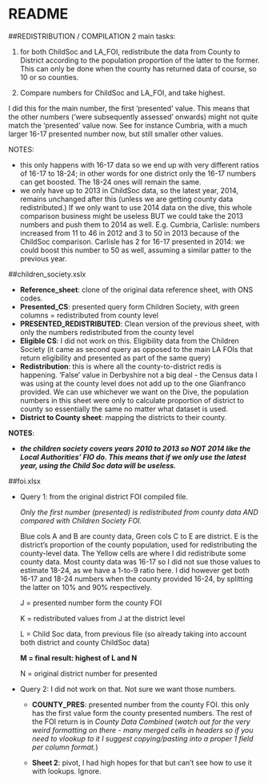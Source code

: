 README======##REDISTRIBUTION / COMPILATION2 main tasks:1. for both ChildSoc and LA_FOI, redistribute the data from County to District according to the population proportion of the latter to the former. This can only be done when the county has returned data of course, so 10 or so counties.2. Compare numbers for ChildSoc and LA_FOI, and take highest.I did this for the main number, the first ‘presented’ value.This means that the other numbers (‘were subsequently assessed’ onwards) might not quite match the ‘presented’ value now. See for instance Cumbria, with a much larger 16-17 presented number now, but still smaller other values.NOTES:- this only happens with 16-17 data so we end up with very different ratios of 16-17 to 18-24; in other words for one district only the 16-17 numbers can get boosted. The 18-24 ones will remain the same.- we only have up to 2013 in ChildSoc data, so the latest year, 2014, remains unchanged after this (unless we are getting county data redistributed.)If we only want to use 2014 data on the dive, this whole comparison business might be useless BUT we could take the 2013 numbers and push them to 2014 as well.E.g. Cumbria, Carlisle: numbers increased from 11 to 46 in 2012 and 3 to 50 in 2013 because of the ChildSoc comparison. Carlisle has 2 for 16-17 presented in 2014: we could boost this number to 50 as well, assuming a similar patter to the previous year.##children_society.xslx- **Reference_sheet**: clone of the original data reference sheet, with ONS codes.- **Presented_CS**: presented query form Children Society, with green columns = redistributed from county level- **PRESENTED_REDISTRIBUTED**: Clean version of the previous sheet, with only the numbers redistributed from the county level- **Eligible CS**: I did not work on this. Eligibility data from the Children Society (it came as second query as opposed to the main LA FOIs that return eligibility and presented as part of the same query)- **Redistribution**: this is where all the county-to-district redis is happening.‘False’ value in Derbyshire not a big deal - the Census data I was using at the county level does not add up to the one Gianfranco provided. We can use whichever we want on the Dive, the population numbers in this sheet were only to calculate proportion of district to county so essentially the same no matter what dataset is used.- **District to County sheet**: mapping the districts to their county.**NOTES**:- **_the children society covers years 2010 to 2013 so NOT 2014 like the Local Authorities’ FIO do. This means that if we only use the latest year, using the Child Soc data will be useless._**##foi.xlsx- Query 1: from the original district FOI compiled file.  _Only the first number (presented) is redistributed from county data AND compared with Children Society FOI._  Blue cols A and B are county data, Green cols C to E are district. E is the district’s proportion of the county population, used for redistributing the county-level data.  The Yellow cells are where I did redistribute some county data.  Most county data was 16-17 so I did not sue those values to estimate 18-24, as we have a 1-to-9 ratio here.  I did however get both 16-17 and 18-24 numbers when the county provided 16-24, by splitting the latter on 10% and 90% respectively.  J = presented number form the county FOI  K = redistributed values from J at the district level  L = Child Soc data, from previous file (so already taking into account both district and county ChildSoc data)  **M = final result: highest of L and N**  N = original district number for presented- Query 2: I did not work on that. Not sure we want those numbers.  - **COUNTY_PRES**: presented number from the county FOI. this only has the first value form the county presented numbers. The rest of the FOI return is in _County Data Combined_ (_watch out for the very weird formatting on there - many merged cells in headers so if you need to vlookup to it I suggest copying/pasting into a proper 1 field per column format._)  - **Sheet 2**: pivot, I had high hopes for that but can’t see how to use it with lookups. Ignore.